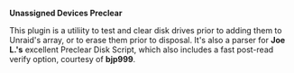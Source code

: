 **Unassigned Devices Preclear**

This plugin is a utiliity to test and clear disk drives prior to adding them to Unraid's array, or to erase them prior to disposal. It's also a parser for **Joe L.'s** excellent Preclear Disk Script, which also includes a fast post-read verify option, courtesy of **bjp999**.